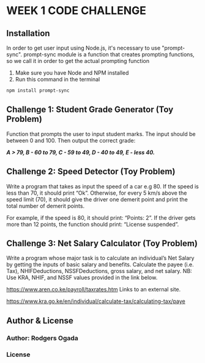 # WEEK 1 CODE CHALLENGE

## Installation
In order to get user input using Node.js, it's necessary to use "prompt-sync".
prompt-sync module is a function that creates prompting functions, so we call it in order to get the actual prompting function

1. Make sure you have Node and NPM installed
2. Run this command in the terminal
```bash
npm install prompt-sync
```

## Challenge 1: Student Grade Generator (Toy Problem)
Function that prompts the user to input student marks.
The input should be between 0 and 100. 
Then output the correct grade: 

***A > 79, B - 60 to 79, C -  59 to 49, D - 40 to 49, E - less 40.***


## Challenge 2: Speed Detector (Toy Problem)
Write a program that takes as input the speed of a car e.g 80. If the speed is less than 70, it should print “Ok”. Otherwise, for every 5 km/s above the speed limit (70), it should give the driver one demerit point and print the total number of demerit points.

For example, if the speed is 80, it should print: “Points: 2”. If the driver gets more than 12 points, the function should print: “License suspended”.


## Challenge 3: Net Salary Calculator (Toy Problem)
Write a program whose major task is to calculate an individual’s Net Salary by getting the inputs of basic salary and benefits. Calculate the payee (i.e. Tax), NHIFDeductions, NSSFDeductions, gross salary, and net salary. 
NB: Use KRA, NHIF, and NSSF values provided in the link below.

https://www.aren.co.ke/payroll/taxrates.htm Links to an external site.  

https://www.kra.go.ke/en/individual/calculate-tax/calculating-tax/paye

## Author & License
### Author: Rodgers Ogada

### License

